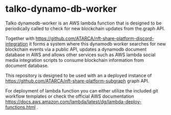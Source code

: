 # talko-dynamo-db-worker
Talko dynamodb-worker is an AWS lambda function that is designed to be periodically called to check for new blockchain updates from the.graph API. 

Together with https://github.com/ATARCA/nft-share-platform-discord-integration it forms a system where this dynamodb worker searches for new blockchain events via a public API, updates a dynamodb document database in AWS and allows other services such as AWS lambda social media integration scripts to consume blockchain information from document database. 

This repository is designed to be used with an a deployed instance of https://github.com/ATARCA/nft-share-platform-subgraph graph API. 

For deployment of lambda function you can either utilize the included git workflow templates or check the official AWS documentation https://docs.aws.amazon.com/lambda/latest/dg/lambda-deploy-functions.html .
